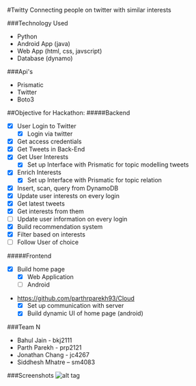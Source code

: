 #Twitty
Connecting people on twitter with similar interests

###Technology Used
- Python 
- Android App (java)
- Web App (html, css, javscript)
- Database (dynamo)

###Api's
- Prismatic
- Twitter
- Boto3

##Objective for Hackathon:
#####Backend
- [x] User Login to Twitter
    - [x] Login via twitter
- [x] Get access credentials
- [x] Get Tweets in Back-End
- [x] Get User Interests
  - [x] Set up Interface with Prismatic for topic modelling tweets
- [x] Enrich Interests
    - [x] Set up Interface with Prismatic for topic relation
- [x] Insert, scan, query from DynamoDB
- [x] Update user interests on every login
- [x] Get latest tweets
- [x] Get interests from them
- [ ] Update user information on every login
- [x] Build recommendation system
- [x] Filter based on interests
- [ ] Follow User of choice

#####Frontend
- [x] Build home page 
    - [x] Web Application
    - [ ] Android
- https://github.com/parthrparekh93/Cloud
    - [x] Set up communication with server
    - [x] Build dynamic UI of home page (android)

###Team N
- Bahul Jain - bkj2111
- Parth Parekh - prp2121
- Jonathan Chang - jc4267
- Siddhesh Mhatre – sm4083

###Screenshots
![alt tag](https://raw.github.com/bahuljain/Twitty/master/Screenshots/web-app.jpg)

<!--![alt tag](https://raw.github.com/bahuljain/Twitty/master/Screenshots/home-page-web-app.jpg)-->

<!--![alt tag](https://raw.github.com/bahuljain/Twitty/master/Screenshots/server-side-working.jpg)-->
